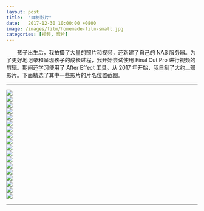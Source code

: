 ```yaml
---
layout: post
title:  "自制影片"
date:   2017-12-30 10:00:00 +0800
image: /images/film/homemade-film-small.jpg
categories: [视频, 影片]
---
```


　　孩子出生后，我拍摄了大量的照片和视频，还新建了自己的 NAS 服务器。为了更好地记录和呈现孩子的成长过程，我开始尝试使用 Final Cut Pro 进行视频的剪辑。期间还学习使用了 After Effect 工具。从 2017 年开始，我自制了大约__部影片。下面精选了其中一些影片的片名位置截图。

------

<div class="row">
    <div class="col-md-4">
        <a href="{{site.baseurl}}/images/film/大宝小宝1岁在小王爷游乐场.mp4_20230324_115806.641.jpg" target="_blank">
            <img class="thumbnail thumbnail-border" src="{{site.baseurl}}/images/film/大宝小宝1岁在小王爷游乐场.mp4_20230324_115806.641_s.jpg">
        </a>
    </div>
    <div class="col-md-4">
        <a href="{{site.baseurl}}/images/film/大宝小宝2岁在家附近的故事.mp4_20230324_115729.423.jpg" target="_blank">
            <img class="thumbnail thumbnail-border" src="{{site.baseurl}}/images/film/大宝小宝2岁在家附近的故事.mp4_20230324_115729.423_s.jpg">
        </a>
    </div>
    <div class="col-md-4">
        <a href="{{site.baseurl}}/images/film/大宝小宝3岁去野餐.mp4_20230324_115657.201.jpg" target="_blank">
            <img class="thumbnail thumbnail-border" src="{{site.baseurl}}/images/film/大宝小宝3岁去野餐.mp4_20230324_115657.201_s.jpg">
        </a>
    </div>
</div>

<div class="row">
    <div class="col-md-4">
        <a href="{{site.baseurl}}/images/film/2017大宝小宝游济南.1080.mp4_20230324_114741.515.jpg" target="_blank">
            <img class="thumbnail thumbnail-border" src="{{site.baseurl}}/images/film/2017大宝小宝游济南.1080.mp4_20230324_114741.515_s.jpg">
        </a>
    </div>
    <div class="col-md-4">
        <a href="{{site.baseurl}}/images/film/2017大宝小宝在郑州海洋馆.1080.mp4_20230324_114917.137.jpg" target="_blank">
            <img class="thumbnail thumbnail-border" src="{{site.baseurl}}/images/film/2017大宝小宝在郑州海洋馆.1080.mp4_20230324_114917.137_s.jpg">
        </a>
    </div>
    <div class="col-md-4">
        <a href="{{site.baseurl}}/images/film/2017大宝小宝海南行.1080.mp4_20230324_114647.691.jpg" target="_blank">
            <img class="thumbnail thumbnail-border" src="{{site.baseurl}}/images/film/2017大宝小宝海南行.1080.mp4_20230324_114647.691_s.jpg">
        </a>
    </div>
</div>

<div class="row">
    <div class="col-md-4">
        <a href="{{site.baseurl}}/images/film/2017大宝小宝游静泊山庄.1080.mp4_20230324_114838.441.jpg" target="_blank">
            <img class="thumbnail thumbnail-border" src="{{site.baseurl}}/images/film/2017大宝小宝游静泊山庄.1080.mp4_20230324_114838.441_s.jpg">
        </a>
    </div>
    <div class="col-md-4">
        <a href="{{site.baseurl}}/images/film/2017大宝小宝逛庙会.1080-25.mp4_20230324_114602.581.jpg" target="_blank">
            <img class="thumbnail thumbnail-border" src="{{site.baseurl}}/images/film/2017大宝小宝逛庙会.1080-25.mp4_20230324_114602.581_s.jpg">
        </a>
    </div>
    <div class="col-md-4">
        <a href="{{site.baseurl}}/images/film/2018大宝小宝四周岁生日.1080.mp4_20230324_115148.769.jpg" target="_blank">
            <img class="thumbnail thumbnail-border" src="{{site.baseurl}}/images/film/2018大宝小宝四周岁生日.1080.mp4_20230324_115148.769_s.jpg">
        </a>
    </div>
</div>

<div class="row">
    <div class="col-md-4">
        <a href="{{site.baseurl}}/images/film/2018大宝小宝花朝节踏青.1080.mp4_20230324_115129.578.jpg" target="_blank">
            <img class="thumbnail thumbnail-border" src="{{site.baseurl}}/images/film/2018大宝小宝花朝节踏青.1080.mp4_20230324_115129.578_s.jpg">
        </a>
    </div>
    <div class="col-md-4">
        <a href="{{site.baseurl}}/images/film/2018大宝小宝白云山游记.1080.mp4_20230324_114951.467.jpg" target="_blank">
            <img class="thumbnail thumbnail-border" src="{{site.baseurl}}/images/film/2018大宝小宝白云山游记.1080.mp4_20230324_114951.467_s.jpg">
        </a>
    </div>
    <div class="col-md-4">
        <a href="{{site.baseurl}}/images/film/2018大宝小宝海南行.1080.mp4_20230324_115104.274.jpg" target="_blank">
            <img class="thumbnail thumbnail-border" src="{{site.baseurl}}/images/film/2018大宝小宝海南行.1080.mp4_20230324_115104.274_s.jpg">
        </a>
    </div>
</div>

<div class="row">
    <div class="col-md-4">
        <a href="{{site.baseurl}}/images/film/2018大宝小宝国庆游绿博园.1080.mp4_20230324_115019.809.jpg" target="_blank">
            <img class="thumbnail thumbnail-border" src="{{site.baseurl}}/images/film/2018大宝小宝国庆游绿博园.1080.mp4_20230324_115019.809_s.jpg">
        </a>
    </div>
    <div class="col-md-4">
        <a href="{{site.baseurl}}/images/film/2018幼儿园新年家庭聚会.1080.mp4_20230324_115231.057.jpg" target="_blank">
            <img class="thumbnail thumbnail-border" src="{{site.baseurl}}/images/film/2018幼儿园新年家庭聚会.1080.mp4_20230324_115231.057_s.jpg">
        </a>
    </div>
    <div class="col-md-4">
        <a href="{{site.baseurl}}/images/film/2019大宝小宝五岁生日.1080.mp4_20230324_115318.347.jpg" target="_blank">
            <img class="thumbnail thumbnail-border" src="{{site.baseurl}}/images/film/2019大宝小宝五岁生日.1080.mp4_20230324_115318.347_s.jpg">
        </a>
    </div>
</div>

<div class="row">
    <div class="col-md-4">
        <a href="{{site.baseurl}}/images/film/2019大宝小宝游郑州森林公园.1080.mp4_20230324_115346.648.jpg" target="_blank">
            <img class="thumbnail thumbnail-border" src="{{site.baseurl}}/images/film/2019大宝小宝游郑州森林公园.1080.mp4_20230324_115346.648_s.jpg">
        </a>
    </div>
    <div class="col-md-4">
        <a href="{{site.baseurl}}/images/film/2019大宝小宝海南行.1080.mp4_20230324_115254.008.jpg" target="_blank">
            <img class="thumbnail thumbnail-border" src="{{site.baseurl}}/images/film/2019大宝小宝海南行.1080.mp4_20230324_115254.008_s.jpg">
        </a>
    </div>
    <div class="col-md-4">
        <a href="{{site.baseurl}}/images/film/2020大宝小宝动物王国奇妙游.1080.m4v_20230324_141444.184.jpg" target="_blank">
            <img class="thumbnail thumbnail-border" src="{{site.baseurl}}/images/film/2020大宝小宝动物王国奇妙游.1080.m4v_20230324_141444.184_s.jpg">
        </a>
    </div>
</div>

------
